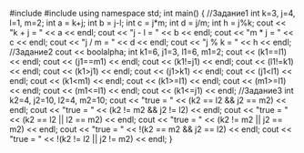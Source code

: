 #include <iostream>
#include <string>
using namespace std; 
int main() 
{ 
    //Задание1 
    int k=3, j=4, l=1, m=2; 
    int a = k+j; 
    int b = j-l; 
    int c = j*m; 
    int d = j/m; 
    int h = j%k; 
    cout << "k + j = " << a << endl; 
    cout << "j - l = " << b << endl; 
    cout << "m * j = " << c << endl; 
    cout << "j / m = " << d << endl; 
    cout << "j % k = " << h << endl; 
    //Задание2 
    cout << boolalpha; 
    int k1=6, j1=3, l1=6, m1=2; 
    cout << (k1==l1) << endl; 
    cout << (j1==m1) << endl; 
    cout << (k1!=j1) << endl; 
    cout << (l1!=k1) << endl; 
    cout << (k1>j1) << endl; 
    cout << (j1>k1) << endl; 
    cout << (j1<l1) << endl; 
    cout << (k1<m1) << endl; 
    cout << (k1>=l1) << endl; 
    cout << (m1>=l1) << endl; 
    cout << (m1<=l1) << endl; 
    cout << (k1<=j1) << endl; 
    //Задание3 
    int k2=4, j2=10, l2=4, m2=10; 
    cout << "true = " << (k2 == l2 && j2 == m2) << endl; 
    cout << "true = " << (k2 != m2 && j2 != l2) << endl; 
    cout << "true = " << (k2 == l2 || l2 == m2) << endl;
    cout << "true = " << (k2 != m2 || j2 == m2) << endl;
    cout << "true = " << !(k2 == m2 && j2 == l2) << endl;
    cout << "true = " << !(k2 != l2 || j2 != m2) << endl;
} 
